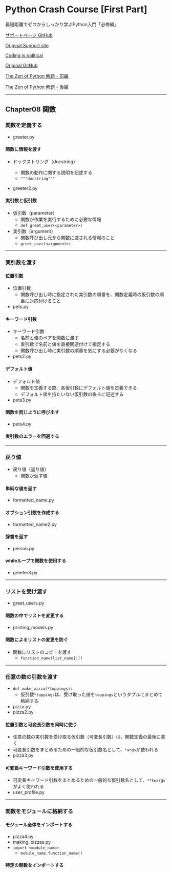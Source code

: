 # Python Crash Course [First Part]

最短距離でゼロからしっかり学ぶPython入門「必修編」

[サポートページ GitHub](https://github.com/takanory/saitan-python)

[Original Support site](https://nostarch.com/pythoncrashcourse2e)

[Coding is political](https://ehmatthes.github.io/pcc_2e/)

[Original GitHub](https://github.com/ehmatthes/pcc_2e/)

[The Zen of Python 解題 - 前編](https://atsuoishimoto.hatenablog.com/entry/20100920/1284986066)

[The Zen of Python 解題 - 後編](https://atsuoishimoto.hatenablog.com/entry/20100926/1285508015)

---

## Chapter08 関数

### 関数を定義する

- greeter.py

#### 関数に情報を渡す

- ドックストリング（docstring）
  - 関数の動作に関する説明を記述する
  - `"""docstring"""`

- greeter2.py

#### 実引数と仮引数

- 仮引数（parameter）
  - 関数が作業を実行するために必要な情報
  - `def greet_user(<parameter>)`
- 実引数（argument）
  - 関数呼び出し元から関数に渡される情報のこと
  - `greet_user(<argument>)`

---

### 実引数を渡す

#### 位置引数

- 位置引数
  - 関数呼び出し時に指定された実引数の順番を、関数定義時の仮引数の順番に対応付けること
- pets.py

#### キーワード引数

- キーワード引数
  - 名前と値のペアを関数に渡す
  - 実引数で名前と値を直接関連付けて指定する
  - 関数呼び出し時に実引数の順番を気にする必要がなくなる
- pets2.py

#### デフォルト値

- デフォルト値
  - 関数を定義する際、各仮引数にデフォルト値を定義できる
  - デフォルト値を持たいない仮引数の後ろに記述する
- pets3.py

#### 関数を同じように呼び出す

- pets4.py

#### 実引数のエラーを回避する

---

### 戻り値

- 戻り値（返り値）
  - 関数が返す値

#### 単純な値を返す

- formatted_name.py

#### オプション引数を作成する

- formatted_name2.py

#### 辞書を返す

- person.py

#### whileループで関数を使用する

- greeter3.py

---

### リストを受け渡す

- greet_users.py

#### 関数の中でリストを変更する

- printing_models.py

#### 関数によるリストの変更を防ぐ

- 関数にリストのコピーを渡す
  - `function_name(list_name[:])`

---

### 任意の数の引数を渡す

- `def make_pizza(*toppings):`
  - 仮引数`*toppings`は、受け取った値を`toppings`というタプルにまとめて格納する
- pizza.py
- pizza2.py

#### 位置引数と可変長引数を同時に使う

- 任意の数の実引数を受け取る仮引数（可変長引数）は、関数定義の最後に書く
- 可変長引数をまとめるための一般的な仮引数名として、`*args`が使われる
- pizza3.py

#### 可変長キーワード引数を使用する

- 可変長キーワード引数をまとめるための一般的な仮引数名として、`**kwargs`がよく使われる
- user_profile.py

---

### 関数をモジュールに格納する

#### モジュール全体をインポートする

- pizza4.py
- making_pizzas.py
- `import <module_name>`
  - `module_name.function_name()`

#### 特定の関数をインポートする


